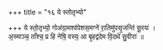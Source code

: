 +++
title = "१६ ये स्तोतृभ्यो"

+++
ये स्तो॒तृभ्यो॒ गोअ॑ग्रा॒मश्व॑पेशस॒मग्ने॑ रा॒तिमु॑पसृ॒जन्ति॑ सू॒रयः॑ ।  
अ॒स्माञ्च॒ ताँश्च॒ प्र हि नेषि॒ वस्य॒ आ बृ॒हद्व॑देम वि॒दथे॑ सु॒वीराः॑ ॥